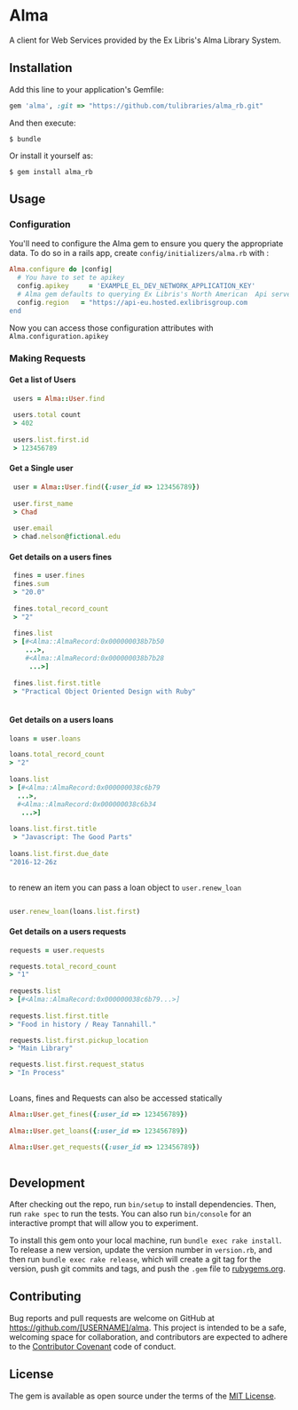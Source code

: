 # Alma

A client for Web Services provided by the Ex Libris's Alma Library System.

## Installation

Add this line to your application's Gemfile:

```ruby
gem 'alma', :git => "https://github.com/tulibraries/alma_rb.git"
```

And then execute:

    $ bundle

Or install it yourself as:

    $ gem install alma_rb

## Usage

### Configuration

You'll need to configure the Alma gem to ensure you query the appropriate data. To do so in a rails app, create `config/initializers/alma.rb` with :

```ruby
Alma.configure do |config|
  # You have to set te apikey 
  config.apikey     = 'EXAMPLE_EL_DEV_NETWORK_APPLICATION_KEY'
  # Alma gem defaults to querying Ex Libris's North American  Api servers. You can override that here.
  config.region   = "https://api-eu.hosted.exlibrisgroup.com
end
```

Now you can access those configuration attributes with `Alma.configuration.apikey`

### Making Requests

#### Get a list of Users
```ruby
 users = Alma::User.find
 
 users.total count
 > 402
 
 users.list.first.id 
 > 123456789
```
 
#### Get a Single user
```ruby
 user = Alma::User.find({:user_id => 123456789})
 
 user.first_name
 > Chad
 
 user.email
 > chad.nelson@fictional.edu
```
 
#### Get details on a users fines
 
```ruby
 fines = user.fines
 fines.sum
 > "20.0"
 
 fines.total_record_count
 > "2"
 
 fines.list
 > [#<Alma::AlmaRecord:0x000000038b7b50
    ...>,
    #<Alma::AlmaRecord:0x000000038b7b28
     ...>]
 
 fines.list.first.title
 > "Practical Object Oriented Design with Ruby"
 
```

#### Get details on a users loans
 
```ruby
loans = user.loans

loans.total_record_count
> "2"
 
loans.list
> [#<Alma::AlmaRecord:0x000000038c6b79
  ...>,
  #<Alma::AlmaRecord:0x000000038c6b34
   ...>]
 
loans.list.first.title
 > "Javascript: The Good Parts"
 
loans.list.first.due_date
"2016-12-26z
 
```

to renew an item you can pass a loan object to `user.renew_loan`

```ruby

user.renew_loan(loans.list.first)

```



#### Get details on a users requests
```ruby
requests = user.requests

requests.total_record_count
> "1"
 
requests.list
> [#<Alma::AlmaRecord:0x000000038c6b79...>]
 
requests.list.first.title
> "Food in history / Reay Tannahill."

requests.list.first.pickup_location
> "Main Library"

requests.list.first.request_status
> "In Process"
 
```
 
 Loans, fines and Requests can also be accessed statically
  
```ruby
Alma::User.get_fines({:user_id => 123456789})
 
Alma::User.get_loans({:user_id => 123456789})

Alma::User.get_requests({:user_id => 123456789})
 
```
## Development

After checking out the repo, run `bin/setup` to install dependencies. Then, run `rake spec` to run the tests. You can also run `bin/console` for an interactive prompt that will allow you to experiment.

To install this gem onto your local machine, run `bundle exec rake install`. To release a new version, update the version number in `version.rb`, and then run `bundle exec rake release`, which will create a git tag for the version, push git commits and tags, and push the `.gem` file to [rubygems.org](https://rubygems.org).

## Contributing

Bug reports and pull requests are welcome on GitHub at https://github.com/[USERNAME]/alma. This project is intended to be a safe, welcoming space for collaboration, and contributors are expected to adhere to the [Contributor Covenant](http://contributor-covenant.org) code of conduct.


## License

The gem is available as open source under the terms of the [MIT License](http://opensource.org/licenses/MIT).

